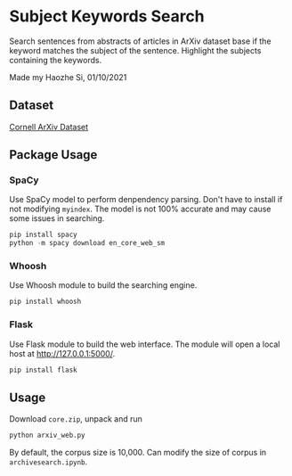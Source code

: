 # Subject Keywords Search
Search sentences from abstracts of articles in ArXiv dataset base if the keyword matches the subject of the sentence. Highlight the subjects containing the keywords.

Made my Haozhe Si, 01/10/2021

## Dataset
[Cornell ArXiv Dataset](https://www.kaggle.com/Cornell-University/arxiv)

## Package Usage
### SpaCy
Use SpaCy model to perform denpendency parsing. Don't have to install if not modifying ```myindex```. The model is not 100% accurate and may cause some issues in searching. 
```python
pip install spacy
python -m spacy download en_core_web_sm
```
### Whoosh
Use Whoosh module to build the searching engine.
```python
pip install whoosh
```
### Flask
Use Flask module to build the web interface. The module will open a local host at http://127.0.0.1:5000/.
```python
pip install flask
```
## Usage
Download ```core.zip```, unpack and run
```python
python arxiv_web.py
```

By default, the corpus size is 10,000. Can modify the size of corpus in ```archivesearch.ipynb```.
